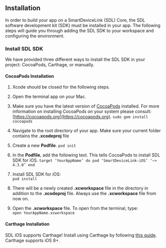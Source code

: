 ## Installation
In order to build your app on a SmartDeviceLink (SDL) Core, the SDL software development kit (SDK) must be installed in your app. The following steps will guide you through adding the SDL SDK to your workspace and configuring the environment.

### Install SDL SDK
We have provided three different ways to install the SDL SDK in your project: CocoaPods, Carthage, or manually.

#### CocoaPods Installation
1. Xcode should be closed for the following steps.
2. Open the terminal app on your Mac.
3. Make sure you have the latest version of [CocoaPods](https://cocoapods.org) installed. For more information on installing CocoaPods on your system please consult: [https://cocoapods.org](https://cocoapods.org).
        ```
        sudo gem install cocoapods
        ```

4. Navigate to the root directory of your app. Make sure your current folder contains the **.xcodeproj** file
5. Create a new **Podfile**.
        ```
        pod init
        ```

6. In the **Podfile**, add the following text. This tells CocoaPods to install SDL SDK for iOS.
        ```
        target ‘YourAppName’ do
          pod ‘SmartDeviceLink-iOS’ ‘~> 4.3.0’
        end
        ```
7. Install SDL SDK for iOS:  
        ```
        pod install
        ```
8. There will be a newly created **.xcworkspace** file in the directory in addition to the **.xcodeproj** file. Always use the **.xcworkspace** file from now on.
9. Open the **.xcworkspace** file. To open from the  terminal, type:  
        ```
        open YourAppName.xcworkspace
        ```

#### Carthage Installation
SDL iOS supports Carthage! Install using Carthage by following [this guide](https://github.com/Carthage/Carthage#adding-frameworks-to-an-application). Carthage supports iOS 8+.
